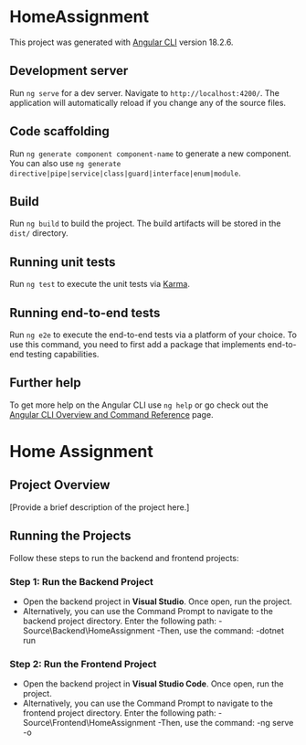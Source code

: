 # HomeAssignment

This project was generated with [Angular CLI](https://github.com/angular/angular-cli) version 18.2.6.

## Development server

Run `ng serve` for a dev server. Navigate to `http://localhost:4200/`. The application will automatically reload if you change any of the source files.

## Code scaffolding

Run `ng generate component component-name` to generate a new component. You can also use `ng generate directive|pipe|service|class|guard|interface|enum|module`.

## Build

Run `ng build` to build the project. The build artifacts will be stored in the `dist/` directory.

## Running unit tests

Run `ng test` to execute the unit tests via [Karma](https://karma-runner.github.io).

## Running end-to-end tests

Run `ng e2e` to execute the end-to-end tests via a platform of your choice. To use this command, you need to first add a package that implements end-to-end testing capabilities.

## Further help

To get more help on the Angular CLI use `ng help` or go check out the [Angular CLI Overview and Command Reference](https://angular.dev/tools/cli) page.

# Home Assignment

## Project Overview

[Provide a brief description of the project here.]

## Running the Projects

Follow these steps to run the backend and frontend projects:

### Step 1: Run the Backend Project

- Open the backend project in **Visual Studio**. Once open, run the project.
- Alternatively, you can use the Command Prompt to navigate to the backend project directory. Enter the following path:
-Source\Backend\HomeAssignment
-Then, use the command:
-dotnet run

### Step 2: Run the Frontend Project

- Open the backend project in **Visual Studio Code**. Once open, run the project.
- Alternatively, you can use the Command Prompt to navigate to the frontend project directory. Enter the following path:
-Source\Frontend\HomeAssignment
-Then, use the command:
-ng serve -o
